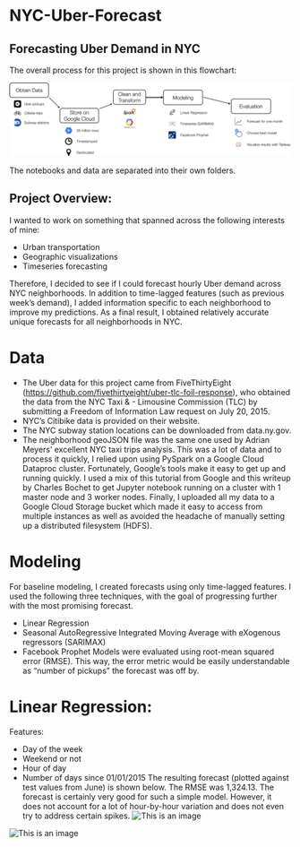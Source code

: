 # NYC-Uber-Forecast

## Forecasting Uber Demand in NYC

The overall process for this project is shown in this flowchart:

![This is an image](https://github.com/wajeeh853/NYC-Uber-Forecast/blob/main/flowchart.png)

The notebooks and data are separated into their own folders.

## Project Overview:

 I wanted to work on something that spanned across the following interests of mine:

- Urban transportation
- Geographic visualizations
- Timeseries forecasting

Therefore, I decided to see if I could forecast hourly Uber demand across NYC neighborhoods. In addition to time-lagged features (such as previous week’s demand), I added information specific to each neighborhood to improve my predictions. As a final result, I obtained relatively accurate unique forecasts for all neighborhoods in NYC.


# Data

- The Uber data for this project came from FiveThirtyEight (https://github.com/fivethirtyeight/uber-tlc-foil-response), who obtained the data from the NYC Taxi & - Limousine Commission (TLC) by submitting a Freedom of Information Law request on July 20, 2015.
- NYC’s Citibike data is provided on their website.
- The NYC subway station locations can be downloaded from data.ny.gov.
- The neighborhood geoJSON file was the same one used by Adrian Meyers’ excellent NYC taxi trips analysis.
This was a lot of data and to process it quickly, I relied upon using PySpark on a Google Cloud Dataproc cluster. Fortunately, Google’s tools make it easy to get up and running quickly. I used a mix of this tutorial from Google and this writeup by Charles Bochet to get Jupyter notebook running on a cluster with 1 master node and 3 worker nodes. Finally, I uploaded all my data to a Google Cloud Storage bucket which made it easy to access from multiple instances as well as avoided the headache of manually setting up a distributed filesystem (HDFS).

# Modeling

For baseline modeling, I created forecasts using only time-lagged features. I used the following three techniques, with the goal of progressing further with the most promising forecast.

- Linear Regression
- Seasonal AutoRegressive Integrated Moving Average with eXogenous regressors (SARIMAX)
- Facebook Prophet
Models were evaluated using root-mean squared error (RMSE). This way, the error metric would be easily understandable as “number of pickups” the forecast was off by.
# Linear Regression:
Features:

- Day of the week
- Weekend or not
- Hour of day
- Number of days since 01/01/2015
The resulting forecast (plotted against test values from June) is shown below. The RMSE was 1,324.13. The forecast is certainly very good for such a simple model. However, it does not account for a lot of hour-by-hour variation and does not even try to address certain spikes. 
![This is an image](https://user-images.githubusercontent.com/64773443/112430876-1f117700-8d15-11eb-8abd-1fc6f99b9b21.png)





![This is an image]()

